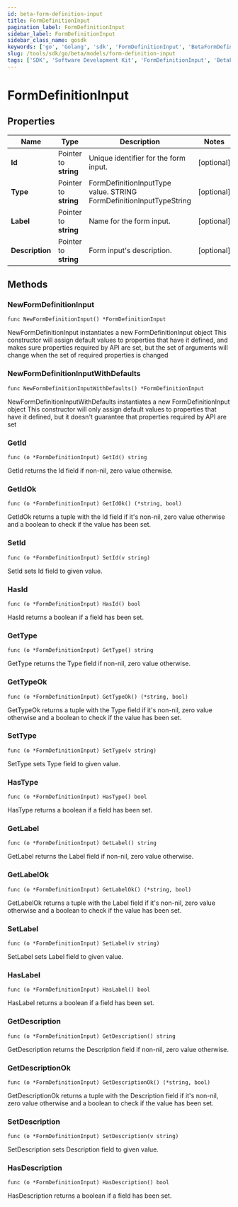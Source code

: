 ```yaml
---
id: beta-form-definition-input
title: FormDefinitionInput
pagination_label: FormDefinitionInput
sidebar_label: FormDefinitionInput
sidebar_class_name: gosdk
keywords: ['go', 'Golang', 'sdk', 'FormDefinitionInput', 'BetaFormDefinitionInput'] 
slug: /tools/sdk/go/beta/models/form-definition-input
tags: ['SDK', 'Software Development Kit', 'FormDefinitionInput', 'BetaFormDefinitionInput']
---
```


# FormDefinitionInput

## Properties

Name | Type | Description | Notes
------------ | ------------- | ------------- | -------------
**Id** | Pointer to **string** | Unique identifier for the form input. | [optional] 
**Type** | Pointer to **string** | FormDefinitionInputType value. STRING FormDefinitionInputTypeString | [optional] 
**Label** | Pointer to **string** | Name for the form input. | [optional] 
**Description** | Pointer to **string** | Form input's description. | [optional] 

## Methods

### NewFormDefinitionInput

`func NewFormDefinitionInput() *FormDefinitionInput`

NewFormDefinitionInput instantiates a new FormDefinitionInput object
This constructor will assign default values to properties that have it defined,
and makes sure properties required by API are set, but the set of arguments
will change when the set of required properties is changed

### NewFormDefinitionInputWithDefaults

`func NewFormDefinitionInputWithDefaults() *FormDefinitionInput`

NewFormDefinitionInputWithDefaults instantiates a new FormDefinitionInput object
This constructor will only assign default values to properties that have it defined,
but it doesn't guarantee that properties required by API are set

### GetId

`func (o *FormDefinitionInput) GetId() string`

GetId returns the Id field if non-nil, zero value otherwise.

### GetIdOk

`func (o *FormDefinitionInput) GetIdOk() (*string, bool)`

GetIdOk returns a tuple with the Id field if it's non-nil, zero value otherwise
and a boolean to check if the value has been set.

### SetId

`func (o *FormDefinitionInput) SetId(v string)`

SetId sets Id field to given value.

### HasId

`func (o *FormDefinitionInput) HasId() bool`

HasId returns a boolean if a field has been set.

### GetType

`func (o *FormDefinitionInput) GetType() string`

GetType returns the Type field if non-nil, zero value otherwise.

### GetTypeOk

`func (o *FormDefinitionInput) GetTypeOk() (*string, bool)`

GetTypeOk returns a tuple with the Type field if it's non-nil, zero value otherwise
and a boolean to check if the value has been set.

### SetType

`func (o *FormDefinitionInput) SetType(v string)`

SetType sets Type field to given value.

### HasType

`func (o *FormDefinitionInput) HasType() bool`

HasType returns a boolean if a field has been set.

### GetLabel

`func (o *FormDefinitionInput) GetLabel() string`

GetLabel returns the Label field if non-nil, zero value otherwise.

### GetLabelOk

`func (o *FormDefinitionInput) GetLabelOk() (*string, bool)`

GetLabelOk returns a tuple with the Label field if it's non-nil, zero value otherwise
and a boolean to check if the value has been set.

### SetLabel

`func (o *FormDefinitionInput) SetLabel(v string)`

SetLabel sets Label field to given value.

### HasLabel

`func (o *FormDefinitionInput) HasLabel() bool`

HasLabel returns a boolean if a field has been set.

### GetDescription

`func (o *FormDefinitionInput) GetDescription() string`

GetDescription returns the Description field if non-nil, zero value otherwise.

### GetDescriptionOk

`func (o *FormDefinitionInput) GetDescriptionOk() (*string, bool)`

GetDescriptionOk returns a tuple with the Description field if it's non-nil, zero value otherwise
and a boolean to check if the value has been set.

### SetDescription

`func (o *FormDefinitionInput) SetDescription(v string)`

SetDescription sets Description field to given value.

### HasDescription

`func (o *FormDefinitionInput) HasDescription() bool`

HasDescription returns a boolean if a field has been set.


